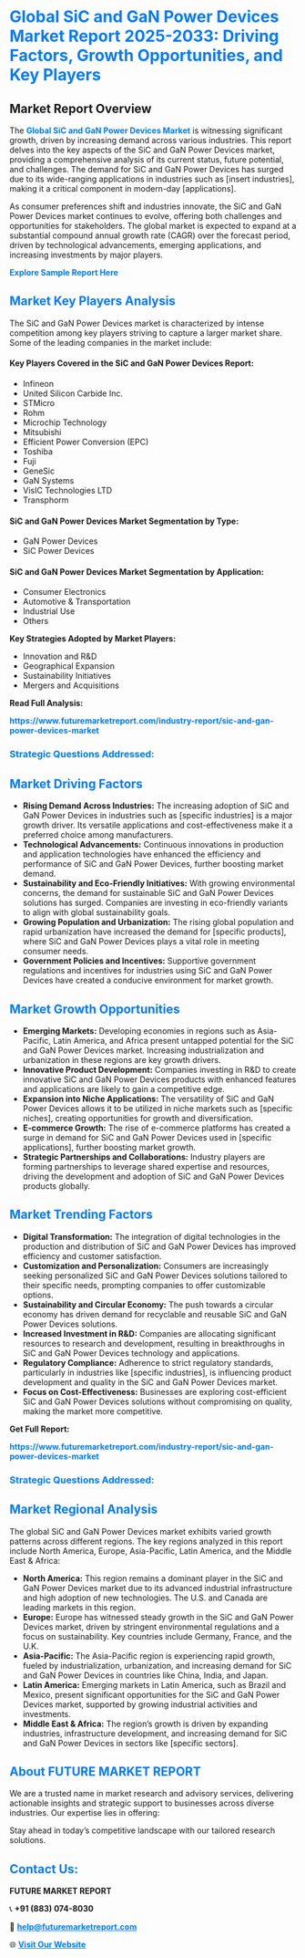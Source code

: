 <h1 style="color: #007BFF;">Global SiC and GaN Power Devices Market Report 2025-2033: Driving Factors, Growth Opportunities, and Key Players</h1>

<section id="overview">
<h2>Market Report Overview</h2>
<p>The <a href="https://www.futuremarketreport.com/industry-report/sic-and-gan-power-devices-market" style="color: #007BFF; text-decoration: none;"><strong>Global SiC and GaN Power Devices Market</strong></a> is witnessing significant growth, driven by increasing demand across various industries. This report delves into the key aspects of the SiC and GaN Power Devices market, providing a comprehensive analysis of its current status, future potential, and challenges. The demand for SiC and GaN Power Devices has surged due to its wide-ranging applications in industries such as [insert industries], making it a critical component in modern-day [applications].</p>
<p>As consumer preferences shift and industries innovate, the SiC and GaN Power Devices market continues to evolve, offering both challenges and opportunities for stakeholders. The global market is expected to expand at a substantial compound annual growth rate (CAGR) over the forecast period, driven by technological advancements, emerging applications, and increasing investments by major players.</p>
</section>

<section id="overview">
<p><a href="https://www.futuremarketreport.com/request-sample/reportId=75923" style="color: #007BFF; text-decoration: none;"><strong>Explore Sample Report Here</strong></a></p>
</section>

<section id="key-players">
<h2 style="color: #007BFF;">Market Key Players Analysis</h2>
<p>The SiC and GaN Power Devices market is characterized by intense competition among key players striving to capture a larger market share. Some of the leading companies in the market include:</p>
<h4>Key Players Covered in the SiC and GaN Power Devices Report:</h4>
<ul><li>Infineon</li><li>United Silicon Carbide Inc.</li><li>STMicro</li><li>Rohm</li><li>Microchip Technology</li><li>Mitsubishi</li><li>Efficient Power Conversion (EPC)</li><li>Toshiba</li><li>Fuji</li><li>GeneSic</li><li>GaN Systems</li><li>VisIC Technologies LTD</li><li>Transphorm</li></ul>
<h4>SiC and GaN Power Devices Market Segmentation by Type:</h4>
<ul><li>GaN Power Devices</li><li>SiC Power Devices</li></ul>

<h4>SiC and GaN Power Devices Market Segmentation by Application:</h4>
<ul><li>Consumer Electronics</li><li>Automotive &amp; Transportation</li><li>Industrial Use</li><li>Others</li></ul>
<p><strong>Key Strategies Adopted by Market Players:</strong></p>
<ul>
<li>Innovation and R&D</li>
<li>Geographical Expansion</li>
<li>Sustainability Initiatives</li>
<li>Mergers and Acquisitions</li>
</ul>
</section>

<section>
<p><strong>Read Full Analysis: </strong></p><a href="https://www.futuremarketreport.com/industry-report/sic-and-gan-power-devices-market" style="color: #007BFF; text-decoration: none;"><strong>https://www.futuremarketreport.com/industry-report/sic-and-gan-power-devices-market</strong></a>
<h3 style="color: #007BFF;">Strategic Questions Addressed:</h3>
</section>

<section id="driving-factors">
<h2 style="color: #007BFF;">Market Driving Factors</h2>
<ul>
<li><strong>Rising Demand Across Industries:</strong> The increasing adoption of SiC and GaN Power Devices in industries such as [specific industries] is a major growth driver. Its versatile applications and cost-effectiveness make it a preferred choice among manufacturers.</li>
<li><strong>Technological Advancements:</strong> Continuous innovations in production and application technologies have enhanced the efficiency and performance of SiC and GaN Power Devices, further boosting market demand.</li>
<li><strong>Sustainability and Eco-Friendly Initiatives:</strong> With growing environmental concerns, the demand for sustainable SiC and GaN Power Devices solutions has surged. Companies are investing in eco-friendly variants to align with global sustainability goals.</li>
<li><strong>Growing Population and Urbanization:</strong> The rising global population and rapid urbanization have increased the demand for [specific products], where SiC and GaN Power Devices plays a vital role in meeting consumer needs.</li>
<li><strong>Government Policies and Incentives:</strong> Supportive government regulations and incentives for industries using SiC and GaN Power Devices have created a conducive environment for market growth.</li>
</ul>
</section>

<section id="growth-opportunities">
<h2 style="color: #007BFF;">Market Growth Opportunities</h2>
<ul>
<li><strong>Emerging Markets:</strong> Developing economies in regions such as Asia-Pacific, Latin America, and Africa present untapped potential for the SiC and GaN Power Devices market. Increasing industrialization and urbanization in these regions are key growth drivers.</li>
<li><strong>Innovative Product Development:</strong> Companies investing in R&D to create innovative SiC and GaN Power Devices products with enhanced features and applications are likely to gain a competitive edge.</li>
<li><strong>Expansion into Niche Applications:</strong> The versatility of SiC and GaN Power Devices allows it to be utilized in niche markets such as [specific niches], creating opportunities for growth and diversification.</li>
<li><strong>E-commerce Growth:</strong> The rise of e-commerce platforms has created a surge in demand for SiC and GaN Power Devices used in [specific applications], further boosting market growth.</li>
<li><strong>Strategic Partnerships and Collaborations:</strong> Industry players are forming partnerships to leverage shared expertise and resources, driving the development and adoption of SiC and GaN Power Devices products globally.</li>
</ul>
</section>

<section id="trending-factors">
<h2 style="color: #007BFF;">Market Trending Factors</h2>
<ul>
<li><strong>Digital Transformation:</strong> The integration of digital technologies in the production and distribution of SiC and GaN Power Devices has improved efficiency and customer satisfaction.</li>
<li><strong>Customization and Personalization:</strong> Consumers are increasingly seeking personalized SiC and GaN Power Devices solutions tailored to their specific needs, prompting companies to offer customizable options.</li>
<li><strong>Sustainability and Circular Economy:</strong> The push towards a circular economy has driven demand for recyclable and reusable SiC and GaN Power Devices solutions.</li>
<li><strong>Increased Investment in R&D:</strong> Companies are allocating significant resources to research and development, resulting in breakthroughs in SiC and GaN Power Devices technology and applications.</li>
<li><strong>Regulatory Compliance:</strong> Adherence to strict regulatory standards, particularly in industries like [specific industries], is influencing product development and quality in the SiC and GaN Power Devices market.</li>
<li><strong>Focus on Cost-Effectiveness:</strong> Businesses are exploring cost-efficient SiC and GaN Power Devices solutions without compromising on quality, making the market more competitive.</li>
</ul>
</section>

<section>
<p><strong>Get Full Report: </strong></p><a href="https://www.futuremarketreport.com/industry-report/sic-and-gan-power-devices-market" style="color: #007BFF; text-decoration: none;"><strong>https://www.futuremarketreport.com/industry-report/sic-and-gan-power-devices-market</strong></a>
<h3 style="color: #007BFF;">Strategic Questions Addressed:</h3>
</section>


<section id="regional-analysis">
<h2 style="color: #007BFF;">Market Regional Analysis</h2>
<p>The global SiC and GaN Power Devices market exhibits varied growth patterns across different regions. The key regions analyzed in this report include North America, Europe, Asia-Pacific, Latin America, and the Middle East & Africa:</p>
<ul>
<li><strong>North America:</strong> This region remains a dominant player in the SiC and GaN Power Devices market due to its advanced industrial infrastructure and high adoption of new technologies. The U.S. and Canada are leading markets in this region.</li>
<li><strong>Europe:</strong> Europe has witnessed steady growth in the SiC and GaN Power Devices market, driven by stringent environmental regulations and a focus on sustainability. Key countries include Germany, France, and the U.K.</li>
<li><strong>Asia-Pacific:</strong> The Asia-Pacific region is experiencing rapid growth, fueled by industrialization, urbanization, and increasing demand for SiC and GaN Power Devices in countries like China, India, and Japan.</li>
<li><strong>Latin America:</strong> Emerging markets in Latin America, such as Brazil and Mexico, present significant opportunities for the SiC and GaN Power Devices market, supported by growing industrial activities and investments.</li>
<li><strong>Middle East & Africa:</strong> The region’s growth is driven by expanding industries, infrastructure development, and increasing demand for SiC and GaN Power Devices in sectors like [specific sectors].</li>
</ul>
</section>

<footer>
<h2 style="color: #007BFF;">About FUTURE MARKET REPORT</h2>
<p>We are a trusted name in market research and advisory services, delivering actionable insights and strategic support to businesses across diverse industries. Our expertise lies in offering:</p>

<p>Stay ahead in today’s competitive landscape with our tailored research solutions.</p>

<h2 style="color: #007BFF;">Contact Us:</h2>
<p><strong>FUTURE MARKET REPORT</strong></p>
<p>📞 <strong>+91 (883) 074-8030</strong></p>
<p>📧 <strong><a href="mailto:help@futuremarketreport.com" style="color: #007BFF;">help@futuremarketreport.com</a></strong></p>
<p>🌐 <strong><a href="https://www.futuremarketreport.com/" style="color: #007BFF;">Visit Our Website</a></strong></p>
</footer>